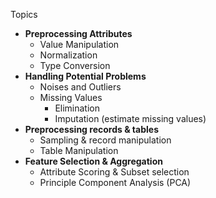 Topics
- **Preprocessing Attributes**
	- Value Manipulation
	- Normalization
	- Type Conversion
- **Handling Potential Problems**
	- Noises and Outliers
	- Missing Values
		- Elimination
		- Imputation (estimate missing values)
- **Preprocessing records & tables**
	- Sampling & record manipulation
	- Table Manipulation
- **Feature Selection & Aggregation**
	- Attribute Scoring & Subset selection
	- Principle Component Analysis (PCA)

